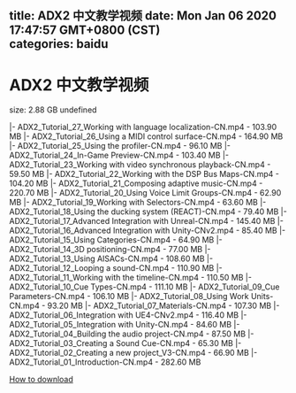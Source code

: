 
title: ADX2 中文教学视频
date: Mon Jan 06 2020 17:47:57 GMT+0800 (CST)    
categories: baidu
---

# ADX2 中文教学视频
size: 2.88 GB
 undefined
 
|- ADX2_Tutorial_27_Working with language localization-CN.mp4 - 103.90 MB
|- ADX2_Tutorial_26_Using a MIDI control surface-CN.mp4 - 164.90 MB
|- ADX2_Tutorial_25_Using the profiler-CN.mp4 - 96.10 MB
|- ADX2_Tutorial_24_In-Game Preview-CN.mp4 - 103.40 MB
|- ADX2_Tutorial_23_Working with video synchronous playback-CN.mp4 - 59.50 MB
|- ADX2_Tutorial_22_Working with the DSP Bus Maps-CN.mp4 - 104.20 MB
|- ADX2_Tutorial_21_Composing adaptive music-CN.mp4 - 220.70 MB
|- ADX2_Tutorial_20_Using Voice Limit Groups-CN.mp4 - 62.90 MB
|- ADX2_Tutorial_19_Working with Selectors-CN.mp4 - 63.60 MB
|- ADX2_Tutorial_18_Using the ducking system (REACT)-CN.mp4 - 79.40 MB
|- ADX2_Tutorial_17_Advanced Integration with Unreal-CN.mp4 - 145.40 MB
|- ADX2_Tutorial_16_Advanced Integration with Unity-CNv2.mp4 - 85.40 MB
|- ADX2_Tutorial_15_Using Categories-CN.mp4 - 64.90 MB
|- ADX2_Tutorial_14_3D positioning-CN.mp4 - 77.00 MB
|- ADX2_Tutorial_13_Using AISACs-CN.mp4 - 108.60 MB
|- ADX2_Tutorial_12_Looping a sound-CN.mp4 - 110.90 MB
|- ADX2_Tutorial_11_Working with the timeline-CN.mp4 - 110.50 MB
|- ADX2_Tutorial_10_Cue Types-CN.mp4 - 111.10 MB
|- ADX2_Tutorial_09_Cue Parameters-CN.mp4 - 106.10 MB
|- ADX2_Tutorial_08_Using Work Units-CN.mp4 - 93.20 MB
|- ADX2_Tutorial_07_Materials-CN.mp4 - 107.30 MB
|- ADX2_Tutorial_06_Integration with UE4-CNv2.mp4 - 116.40 MB
|- ADX2_Tutorial_05_Integration with Unity-CN.mp4 - 84.60 MB
|- ADX2_Tutorial_04_Building the audio project-CN.mp4 - 87.50 MB
|- ADX2_Tutorial_03_Creating a Sound Cue-CN.mp4 - 65.30 MB
|- ADX2_Tutorial_02_Creating a new project_V3-CN.mp4 - 66.90 MB
|- ADX2_Tutorial_01_Introduction-CN.mp4 - 282.60 MB

[How to download](https://bpcam.bemobtrk.com/go/2ceec3aa-1ca2-46d6-b9ff-aaa5c184517c?jno=3621)